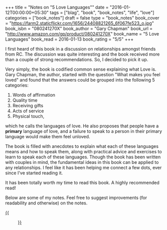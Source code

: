 +++
title = "Notes on \"5 Love Languages\""
date = "2016-01-12T00:00:00+05:30"
tags = ["blag", "book", "book_notes", "life", "love"]
categories = ["book_notes"]
draft = false
type = "book_notes"
book_cover = "https://farm2.staticflickr.com/1656/24408821265_6f067fe523_o.jpg"
book_isbn = "080241270X"
book_author = "Gary Chapman"
book_url = "http://www.amazon.com/gp/product/080241270X"
book_name = "5 Love Languages"
book_read = 2016-01-13
book_rating = "5/5"
+++

I first heard of this book in a discussion on relationships amongst friends
from RC.  The discussion was quite interesting and the book received more than
a couple of strong recommendations. So, I decided to pick it up.

Very simply, the book is codified common sense explaining what Love is. Gary
Chapman, the author, started with the question "What makes you feel loved" and
found that the answers could be grouped into the following 5 categories:

1.  Words of affirmation
2.  Quality time
3.  Receiving gifts
4.  Acts of service
5.  Physical touch,

which he calls the languages of love.  He also proposes that people have a
**primary** language of love, and a failure to speak to a person in their primary
language would make them feel unloved.

The book is filled with anecdotes to explain what each of these languages means
and how to speak them, along with practical advice and exercises to learn to
speak each of these languages.  Though the book has been written with couples
in mind, the fundamental ideas in this book can be applied to any
relationships. I feel like it has been helping me connect a few dots, ever
since I've started reading it.

It has been totally worth my time to read this book. A highly recommended read!

Below are some of my notes. Feel free to suggest improvements (for readability
and otherwise) on the notes.

[{{<figure src="//farm2.staticflickr.com/1484/23781720643_a8e91c0cf8_o.jpg">}}](https://farm2.staticflickr.com/1484/23781720643_a8e91c0cf8_o.jpg)
